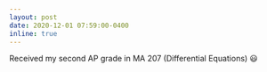 ```yaml
---
layout: post
date: 2020-12-01 07:59:00-0400
inline: true
---
```


Received my second AP grade in MA 207 (Differential Equations) :smiley:
